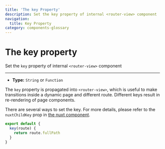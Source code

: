 ```yaml
---
title: 'The key Property'
description: Set the key property of internal <router-view> component
navigation:
  title: Key Property
category: components-glossary
---
```

# The key property

Set the `key` property of internal `<router-view>` component

---

- **Type:** `String` or `Function`

The `key` property is propagated into `<router-view>`, which is useful to make transitions inside a dynamic page and different route. Different keys result in re-rendering of page components.

There are several ways to set the key. For more details, please refer to the `nuxtChildKey` prop in [the nuxt component](/___documentation___features/nuxt-components).

```js
export default {
  key(route) {
    return route.fullPath
  }
}
```
